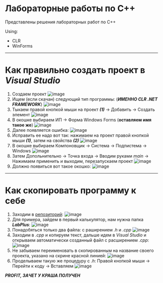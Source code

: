 # Лабораторные работы по C++

Представлены решения лабораторных работ по C++

Using:
- CLR
- WinForms

---

# Как правильно создать проект в _Visual Studio_
1) Создаем проект
![image](https://user-images.githubusercontent.com/90413780/168303662-520ee662-8e90-44ff-9f64-eb66c7140aad.png)
2) Ищем (если скачан) следующий тип программы: (___ИМЕННО CLR .NET FRAMEWORK___)
![image](https://user-images.githubusercontent.com/90413780/168303825-20374ca5-798a-4d89-9d2a-73c7d535f6bb.png)
3) Тыкаем правой кнопкой мыши на проект ___(1)___ -> Добавить -> Создать элемент
![image](https://user-images.githubusercontent.com/90413780/168304833-b645b727-c5cf-4a8d-8d03-6d63f26189e7.png)
4) В окошке выбираем ИП -> Форма Windows Forms (__оставляем имя такое же__)
![image](https://user-images.githubusercontent.com/90413780/168305870-8c586056-ee76-4dc5-b86f-ba0f01cc8fc7.png)
5) Далее появляется ошибка:
![image](https://user-images.githubusercontent.com/90413780/168310135-d81e154a-c686-4f50-bffd-e8c4f07f6f67.png)
6) Исправить ее надо вот так:
нажимаем на проект правой кнопкой мыши ___(1)___, затем на свойства ___(2)___
![image](https://user-images.githubusercontent.com/90413780/168310374-9a0c298c-4c84-40e4-a694-6ef85ac6bb04.png)
7) В окошке выбираем Компоновщик -> Система -> Подпистема -> Windows
![image](https://user-images.githubusercontent.com/90413780/168311034-62c09ffd-89c2-4fb9-8f6b-04d36a23c945.png)
8) Затем Допольнительно -> Точка входа -> Вводим руками _main_ -> Нажимаем применить и выходим, перезапускаем проект
![image](https://user-images.githubusercontent.com/90413780/168311379-25c4122c-9cf6-4a65-950b-a45cdffbae9b.png)
9) Должно появиться вот такое окошко:
![image](https://user-images.githubusercontent.com/90413780/168311863-b2eaeecd-3ea3-4535-a5b8-563cf1545ae8.png)


---

# Как скопировать программу к себе
1) Заходим в [репозиторий](https://github.com/zimch/cplus_laboratory):
![image](https://user-images.githubusercontent.com/90413780/168312509-3ae570d3-cba2-487d-89fa-dcc8df731911.png)
2) Для примера, зайдем в первый калькулятор, нам нужна папка ___LabPlus___:
![image](https://user-images.githubusercontent.com/90413780/168312757-0e6315f6-6131-4a20-ac78-055eacdd228c.png)
3) Понадобяться только два файла: с раширением _.h_ и _.cpp_
![image](https://user-images.githubusercontent.com/90413780/168312972-1e99a95e-3a88-42f5-9316-4ff597ad74ac.png)
4) Заходим в _.cpp_ и копируем текст, дальше идем в _Visual Studio_ и открываем автоматически созданный файл с расширением _.cpp_:
![image](https://user-images.githubusercontent.com/90413780/168313231-0f027f0c-0018-469d-b686-65bfbef4a5f6.png)
5) Не забываем переименовать в скопированным на название своего проекта, указано на скрине красной линией:
![image](https://user-images.githubusercontent.com/90413780/168313445-30be9cb6-04e3-407a-a735-f7fa5b5b84af.png)
6) Проделываем такую же процедуру с _.h_: Правой кнопкой мыши -> Перейти к коду -> Вставляем
![image](https://user-images.githubusercontent.com/90413780/168313836-42b2f528-afe9-4d88-96a2-3344179a7951.png)

___PROFIT, ЗАЧЕТ У КРАША ПОЛУЧЕН___
